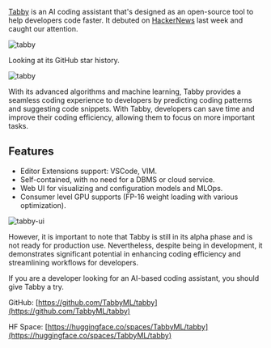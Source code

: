 [Tabby](http://github.com/TabbyML/tabby) is an AI coding assistant that's designed as an open-source tool to help developers code faster. It debuted on [HackerNews](https://news.ycombinator.com/item?id=35470915) last week and caught our attention.

![tabby](/assets/blog/tabby/hn.webp)

Looking at its GitHub star history.

![tabby](/assets/blog/tabby/tabby.webp)

With its advanced algorithms and machine learning, Tabby provides a seamless coding experience to developers by predicting coding patterns and suggesting code snippets. With Tabby, developers can save time and improve their coding efficiency, allowing them to focus on more important tasks.

## Features

-   Editor Extensions support: VSCode, VIM.
-   Self-contained, with no need for a DBMS or cloud service.
-   Web UI for visualizing and configuration models and MLOps.
-   Consumer level GPU supports (FP-16 weight loading with various optimization).

![tabby-ui](/assets/blog/tabby/tabby-ui.gif)

However, it is important to note that Tabby is still in its alpha phase and is not ready for production use. Nevertheless, despite being in development, it demonstrates significant potential in enhancing coding efficiency and streamlining workflows for developers.

If you are a developer looking for an AI-based coding assistant, you should give Tabby a try.

GitHub: [https://github.com/TabbyML/tabby](https://github.com/TabbyML/tabby)

HF Space: [https://huggingface.co/spaces/TabbyML/tabby](https://huggingface.co/spaces/TabbyML/tabby)
